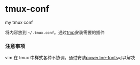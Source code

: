 # tmux-conf
my tmux conf

将内容放到 `~/.tmux.conf`。通过[tmp](https://github.com/tmux-plugins/tpm)安装需要的插件

### 注意事项

vim 在 tmux 中样式各种不协调。通过安装[powerline-fonts](https://github.com/powerline/fonts)可以解决
